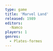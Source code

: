 ```yaml
---
type: game
title: 'Marvel Land'
released: 1989
editors: 
  -Namco
players: 1
genres:
  - Plates-formes
---
```

